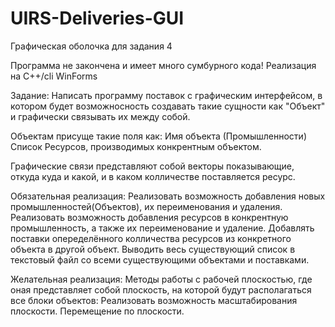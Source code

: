 # UIRS-Deliveries-GUI
Графическая оболочка для задания 4

Программа не закончена и имеет много сумбурного кода! 
Реализация на C++/cli WinForms


Задание:
Написать программу поставок с графическим интерфейсом, в котором будет возможносность создавать такие сущности как "Объект" и графически связывать их между собой.

Объектам присуще такие поля как:
Имя объекта (Промышленности)
Список Ресурсов, производимых конкрентным объектом.

Графические связи представляют собой векторы показывающие, откуда куда и какой, и в каком колличестве поставляется ресурс. 

Обязательная реализация:
	Реализовать возможность добавления новых промышленностей(Объектов), их переименования и удаления.
	Реализовать возможность добавления ресурсов в конкрентную промышленность, а также их переименование и удаление.
	Добавлять поставки опеределённого колличества ресурсов из конкретного объекта в другой объект.
	Выводить весь существующий список в текстовый файл со всеми существующими объектами и поставками.

Желательная реализация:
	Методы работы с рабочей плоскостью, где оная представляет собой плоскость, на которой будут располагаться все блоки объектов:
	Реализовать возможность масштабирования плоскости.
	Перемещение по плоскости.

